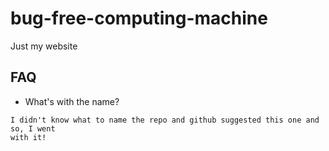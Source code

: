 # bug-free-computing-machine
Just my website

## FAQ
* What's with the name?
```
I didn't know what to name the repo and github suggested this one and so, I went
with it!
```
